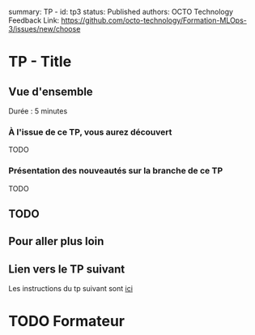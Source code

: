 summary: TP<number> - 
id: tp3
status: Published
authors: OCTO Technology
Feedback Link: https://github.com/octo-technology/Formation-MLOps-3/issues/new/choose

# TP<number> - Title

## Vue d'ensemble

Durée : 5 minutes


### À l'issue de ce TP, vous aurez découvert

TODO

### Présentation des nouveautés sur la branche de ce TP

TODO

## TODO

## Pour aller plus loin


## Lien vers le TP suivant

Les instructions du tp suivant sont [ici](https://octo-technology.github.io/Formation-MLOps-3/tp4#0)

# TODO Formateur
